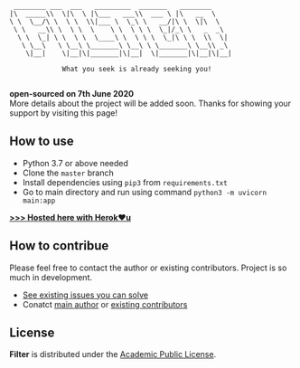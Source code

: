 ```
 ________ ___  ___   _________  _______   ________     
|\  _____\\  \|\  \ |\___   ___\\  ___ \ |\   __  \    
\ \  \__/\ \  \ \  \\|___ \  \_\ \   __/|\ \  \|\  \   
 \ \   __\\ \  \ \  \    \ \  \ \ \  \_|/_\ \   _  _\  
  \ \  \_| \ \  \ \  \____\ \  \ \ \  \_|\ \ \  \\  \| 
   \ \__\   \ \__\ \_______\ \__\ \ \_______\ \__\\ _\ 
    \|__|    \|__|\|_______|\|__|  \|_______|\|__|\|__|
                                                       
             What you seek is already seeking you!                             
                                                       
```

**open-sourced on 7th June 2020** <br/>
More details about the project will be added soon.
Thanks for showing your support by visiting this page!


## How to use

- Python 3.7 or above needed
- Clone the `master` branch
- Install dependencies using `pip3` from `requirements.txt`
- Go to main directory and run using command `python3 -m uvicorn main:app`

[**>>> Hosted here with Herok❤️u**](https://vis-filter.herokuapp.com/)


## How to contribue

Please feel free to contact the author or existing contributors. 
Project is so much in development.

- [See existing issues you can solve](https://github.com/rakesh4real/FILTER/issues/7)
- Conatct [main author](https://rakesh4real.github.io/) or [existing contributors](github/contributors.txt)

## License

**Filter** is distributed under the [Academic Public License](LICENSE.txt).

